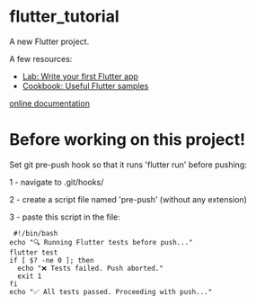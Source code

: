 # flutter_tutorial

A new Flutter project.

A few resources:

- [Lab: Write your first Flutter app](https://docs.flutter.dev/get-started/codelab)
- [Cookbook: Useful Flutter samples](https://docs.flutter.dev/cookbook)

[online documentation](https://docs.flutter.dev/)

# Before working on this project!

Set git pre-push hook so that it runs 'flutter run' before pushing:

1 - navigate to .git/hooks/

2 - create a script file named 'pre-push' (without any extension)

3 - paste this script in the file:

```
 #!/bin/bash
echo "🔍 Running Flutter tests before push..."
flutter test
if [ $? -ne 0 ]; then
  echo "❌ Tests failed. Push aborted."
  exit 1
fi
echo "✅ All tests passed. Proceeding with push..."
```